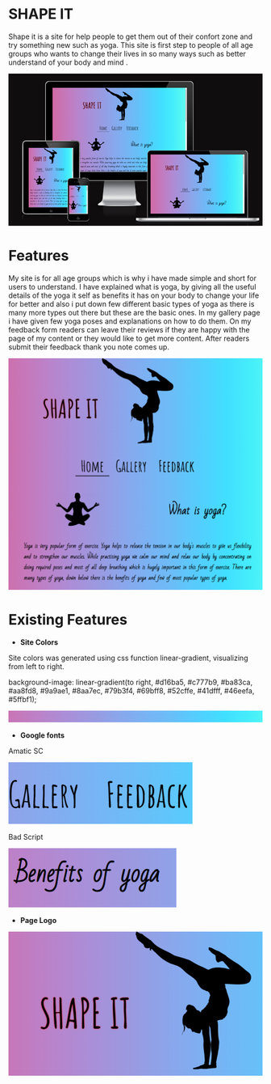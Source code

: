 # SHAPE IT

Shape it  is a site for help people to get them out of their confort zone and try something new such as yoga. This site is first step to people of all age groups who wants to change their lives in so many ways such as better understand of your body and mind .

![Responsive](assets/readme/responsive-site.png)

# Features

My site is for all age groups which is why i have made simple and short for users to understand. I have explained what is yoga, by giving all the useful details of the yoga it self as benefits it has on your body to change your life for better and also i put down few different basic types of yoga as there is many more types out there but these are the basic ones. 
In my gallery page i have given few yoga poses and explanations on how to do them.
On my feedback form readers can leave their reviews if they are happy with the page of my content or they would like to get more content. After readers submit their feedback thank you note comes up.

![Site](assets/readme/site2.png)

# Existing Features

- __Site Colors__

Site colors was generated using css function linear-gradient, visualizing from left to right.

background-image: linear-gradient(to right, #d16ba5, #c777b9, #ba83ca, #aa8fd8, #9a9ae1, #8aa7ec, #79b3f4, #69bff8, #52cffe, #41dfff, #46eefa, #5ffbf1);

![Colors](assets/readme/site-colors.png)

- __Google fonts__

Amatic SC

![font](assets/readme/amatic-sc.png)

Bad Script

![font](assets/readme/bad-script.png)

- __Page Logo__

![Logo](assets/readme/site-logo.png)
